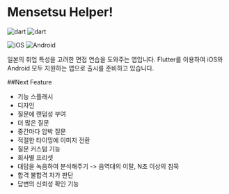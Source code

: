 # Mensetsu Helper!

 ![dart](https://img.shields.io/badge/Dart-0175C2?style=for-the-badge&logo=dart&logoColor=white)
![dart](https://img.shields.io/badge/Flutter-02569B?style=for-the-badge&logo=flutter&logoColor=white)


![iOS](https://img.shields.io/badge/iOS-11.0-white.svg)
![Android](https://img.shields.io/badge/Android-21-brightgreen.svg)

일본의 취업 특성을 고려한 면접 연습을 도와주는 앱입니다. 
Flutter를 이용하여 iOS와 Android 모두 지원하는 앱으로 출시를 준비하고 있습니다.

##Next Feature
- 기능 스플래시
- 디자인
- 질문에 랜덤성 부여
- 더 많은 질문
- 중간마다 압박 질문
- 적절한 타이밍에 이미지 전환
- 질문 커스텀 기능
- 회사별 프리셋
- 대답을 녹음하여 분석해주기 -> 음역대의 이탈, N초 이상의 침묵
- 합격 불합격 자가 판단
- 답변의 신뢰성 확인 기능
